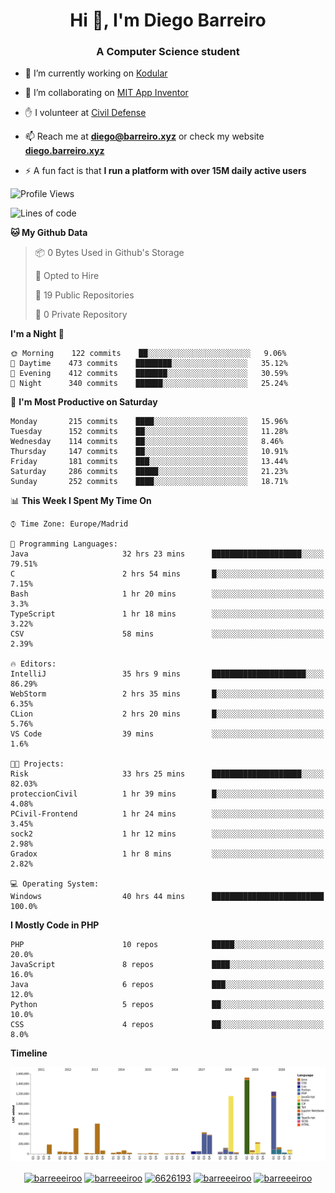 <h1 align="center">Hi 👋, I'm Diego Barreiro</h1>
<h3 align="center">A Computer Science student</h3>

- 🔭 I’m currently working on [Kodular](https://www.kodular.io)

- 👯 I’m collaborating on [MIT App Inventor](https://github.com/mit-cml/appinventor-sources)

- ✋ I volunteer at [Civil Defense](https://proteccioncivil.sdc.gal)

- 📫 Reach me at **diego@barreiro.xyz** or check my website **[diego.barreiro.xyz](https://diego.barreiro.xyz)**

- ⚡ A fun fact is that **I run a platform with over 15M daily active users**

<!--START_SECTION:waka-->
![Profile Views](http://img.shields.io/badge/Profile%20Views-19-blue)

![Lines of code](https://img.shields.io/badge/From%20Hello%20World%20I%27ve%20Written-22.7%20million%20lines%20of%20code-blue)

**🐱 My Github Data** 

> 📦 0 Bytes Used in Github's Storage 
 > 
> 💼 Opted to Hire
 > 
> 📜 19 Public Repositories
 > 
> 🔑 0 Private Repository 
 > 
**I'm a Night 🦉** 

```text
🌞 Morning    122 commits    ██░░░░░░░░░░░░░░░░░░░░░░░   9.06% 
🌆 Daytime    473 commits    ████████░░░░░░░░░░░░░░░░░   35.12% 
🌃 Evening    412 commits    ███████░░░░░░░░░░░░░░░░░░   30.59% 
🌙 Night      340 commits    ██████░░░░░░░░░░░░░░░░░░░   25.24%

```
📅 **I'm Most Productive on Saturday** 

```text
Monday       215 commits    ████░░░░░░░░░░░░░░░░░░░░░   15.96% 
Tuesday      152 commits    ██░░░░░░░░░░░░░░░░░░░░░░░   11.28% 
Wednesday    114 commits    ██░░░░░░░░░░░░░░░░░░░░░░░   8.46% 
Thursday     147 commits    ██░░░░░░░░░░░░░░░░░░░░░░░   10.91% 
Friday       181 commits    ███░░░░░░░░░░░░░░░░░░░░░░   13.44% 
Saturday     286 commits    █████░░░░░░░░░░░░░░░░░░░░   21.23% 
Sunday       252 commits    ████░░░░░░░░░░░░░░░░░░░░░   18.71%

```


📊 **This Week I Spent My Time On** 

```text
⌚︎ Time Zone: Europe/Madrid

💬 Programming Languages: 
Java                     32 hrs 23 mins      ████████████████████░░░░░   79.51% 
C                        2 hrs 54 mins       █░░░░░░░░░░░░░░░░░░░░░░░░   7.15% 
Bash                     1 hr 20 mins        ░░░░░░░░░░░░░░░░░░░░░░░░░   3.3% 
TypeScript               1 hr 18 mins        ░░░░░░░░░░░░░░░░░░░░░░░░░   3.22% 
CSV                      58 mins             ░░░░░░░░░░░░░░░░░░░░░░░░░   2.39%

🔥 Editors: 
IntelliJ                 35 hrs 9 mins       █████████████████████░░░░   86.29% 
WebStorm                 2 hrs 35 mins       █░░░░░░░░░░░░░░░░░░░░░░░░   6.35% 
CLion                    2 hrs 20 mins       █░░░░░░░░░░░░░░░░░░░░░░░░   5.76% 
VS Code                  39 mins             ░░░░░░░░░░░░░░░░░░░░░░░░░   1.6%

🐱‍💻 Projects: 
Risk                     33 hrs 25 mins      ████████████████████░░░░░   82.03% 
proteccionCivil          1 hr 39 mins        █░░░░░░░░░░░░░░░░░░░░░░░░   4.08% 
PCivil-Frontend          1 hr 24 mins        ░░░░░░░░░░░░░░░░░░░░░░░░░   3.45% 
sock2                    1 hr 12 mins        ░░░░░░░░░░░░░░░░░░░░░░░░░   2.98% 
Gradox                   1 hr 8 mins         ░░░░░░░░░░░░░░░░░░░░░░░░░   2.82%

💻 Operating System: 
Windows                  40 hrs 44 mins      █████████████████████████   100.0%

```

**I Mostly Code in PHP** 

```text
PHP                      10 repos            █████░░░░░░░░░░░░░░░░░░░░   20.0% 
JavaScript               8 repos             ████░░░░░░░░░░░░░░░░░░░░░   16.0% 
Java                     6 repos             ███░░░░░░░░░░░░░░░░░░░░░░   12.0% 
Python                   5 repos             ██░░░░░░░░░░░░░░░░░░░░░░░   10.0% 
CSS                      4 repos             ██░░░░░░░░░░░░░░░░░░░░░░░   8.0%

```


**Timeline**

![Chart not found](https://github.com/barreeeiroo/barreeeiroo/blob/master/charts/bar_graph.png) 


<!--END_SECTION:waka-->

<p align="center">
<a href="https://twitter.com/barreeeiroo" target="blank"><img align="center" src="https://cdn.jsdelivr.net/npm/simple-icons@3.0.1/icons/twitter.svg" alt="barreeeiroo" height="20" width="20" /></a>
<a href="https://linkedin.com/in/barreeeiroo" target="blank"><img align="center" src="https://cdn.jsdelivr.net/npm/simple-icons@3.0.1/icons/linkedin.svg" alt="barreeeiroo" height="20" width="20" /></a>
<a href="https://stackoverflow.com/users/6626193" target="blank"><img align="center" src="https://cdn.jsdelivr.net/npm/simple-icons@3.0.1/icons/stackoverflow.svg" alt="6626193" height="20" width="20" /></a>
<a href="https://fb.com/barreeeiroo" target="blank"><img align="center" src="https://cdn.jsdelivr.net/npm/simple-icons@3.0.1/icons/facebook.svg" alt="barreeeiroo" height="20" width="20" /></a>
<a href="https://instagram.com/barreeeiroo" target="blank"><img align="center" src="https://cdn.jsdelivr.net/npm/simple-icons@3.0.1/icons/instagram.svg" alt="barreeeiroo" height="20" width="20" /></a>
</p>
